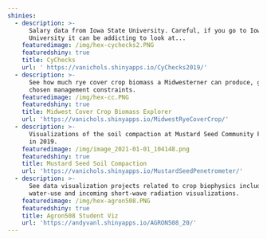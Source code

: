 ```yaml
---
shinies:
  - description: >-
      Salary data from Iowa State University. Careful, if you go to Iowa State
      University it can be addicting to look at...
    featuredimage: /img/hex-cychecks2.PNG
    featuredshiny: true
    title: CyChecks
    url: ' https://vanichols.shinyapps.io/CyChecks2019/'
  - description: >-
      See how much rye cover crop biomass a Midwesterner can produce, given
      chosen management constraints.
    featuredimage: /img/hex-cc.PNG
    featuredshiny: true
    title: Midwest Cover Crop Biomass Explorer
    url: 'https://vanichols.shinyapps.io/MidwestRyeCoverCrop/'
  - description: >-
      Visualizations of the soil compaction at Mustard Seed Community Farm taken
      in 2019. 
    featuredimage: /img/image_2021-01-01_104148.png
    featuredshiny: true
    title: Mustard Seed Soil Compaction
    url: 'https://vanichols.shinyapps.io/MustardSeedPenetrometer/'
  - description: >-
      See data visualization projects related to crop biophysics including crop
      water-use and incoming short-wave radiation visualizations.
    featuredimage: /img/hex-agron508.PNG
    featuredshiny: true
    title: Agron508 Student Viz
    url: 'https://andyvanl.shinyapps.io/AGRON508_20/'
---
```


